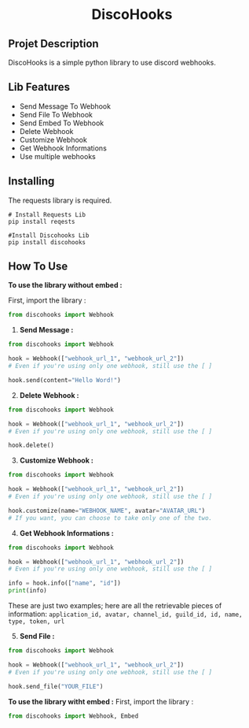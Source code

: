 <div align="center">

# DiscoHooks 
</div>

## Projet Description 
DiscoHooks is a simple python library to use discord webhooks.

## Lib Features 
- Send Message To Webhook
- Send File To Webhook
- Send Embed To Webhook
- Delete Webhook
- Customize Webhook
- Get Webhook Informations
- Use multiple webhooks

## Installing
The requests library is required.

```
# Install Requests Lib
pip install reqests

#Install Discohooks Lib
pip install discohooks
```

## How To Use
**To use the library without embed :**

First, import the library : 
```python
from discohooks import Webhook
```

1. **Send Message :**
```python
from discohooks import Webhook

hook = Webhook(["webhook_url_1", "webhook_url_2"])
# Even if you're using only one webhook, still use the [ ]

hook.send(content="Hello Word!")
```

2. **Delete Webhook :**
```python
from discohooks import Webhook

hook = Webhook(["webhook_url_1", "webhook_url_2"])
# Even if you're using only one webhook, still use the [ ]

hook.delete()
```

3. **Customize Webhook :**
```python
from discohooks import Webhook

hook = Webhook(["webhook_url_1", "webhook_url_2"])
# Even if you're using only one webhook, still use the [ ]

hook.customize(name="WEBHOOK_NAME", avatar="AVATAR_URL")
# If you want, you can choose to take only one of the two.
```

4. **Get Webhook Informations :**
```python
from discohooks import Webhook

hook = Webhook(["webhook_url_1", "webhook_url_2"])
# Even if you're using only one webhook, still use the [ ]

info = hook.info(["name", "id"])
print(info)
```
These are just two examples; here are all the retrievable pieces of information: 
`application_id, avatar, channel_id, guild_id, id, name, type, token, url`

5. **Send File :**
```python
from discohooks import Webhook

hook = Webhook(["webhook_url_1", "webhook_url_2"])
# Even if you're using only one webhook, still use the [ ]

hook.send_file("YOUR_FILE")
```


**To use the library witht embed :**
First, import the library : 
```python
from discohooks import Webhook, Embed
```
